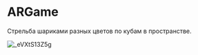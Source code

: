 # ARGame
Стрельба шариками разных цветов по кубам в пространстве.

![_eVXtS13Z5g](https://user-images.githubusercontent.com/19250011/139312251-81688be5-0e6a-4620-bef0-77329b890f24.jpeg)
